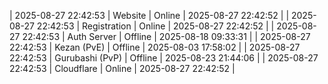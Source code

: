 | 2025-08-27 22:42:53 | Website | Online | 2025-08-27 22:42:52 |
| 2025-08-27 22:42:53 | Registration | Online | 2025-08-27 22:42:52 |
| 2025-08-27 22:42:53 | Auth Server | Offline | 2025-08-18 09:33:31 |
| 2025-08-27 22:42:53 | Kezan (PvE) | Offline | 2025-08-03 17:58:02 |
| 2025-08-27 22:42:53 | Gurubashi (PvP) | Offline | 2025-08-23 21:44:06 |
| 2025-08-27 22:42:53 | Cloudflare | Online | 2025-08-27 22:42:52 |
